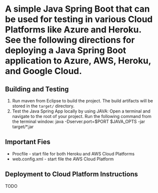 # A simple Java Spring Boot that can be used for testing in various Cloud Platforms like Azure and Heroku. See the following directions for deploying a Java Spring Boot application to Azure, AWS, Heroku, and Google Cloud.

## Building and Testing
1. Run maven from Eclipse to build the project. The build artifacts will be stored in the `target/` directory.
2. Test the Java Spring App locally by using JAVA: Open a terminal and navigate to the root of your project. Run the following command from the terminal window: java -Dserver.port=$PORT $JAVA_OPTS -jar target/*.jar

## Important Fies
* Procfile - start file for both Heroku and AWS Cloud Platforms
* web.config.xml - start file the AWS Cloud Platform

## Deployment to Cloud Platform Instructions
TODO
